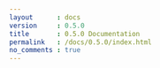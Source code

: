 ```yaml
---
layout      : docs
version     : 0.5.0
title       : 0.5.0 Documentation
permalink   : /docs/0.5.0/index.html
no_comments : true
---
```


